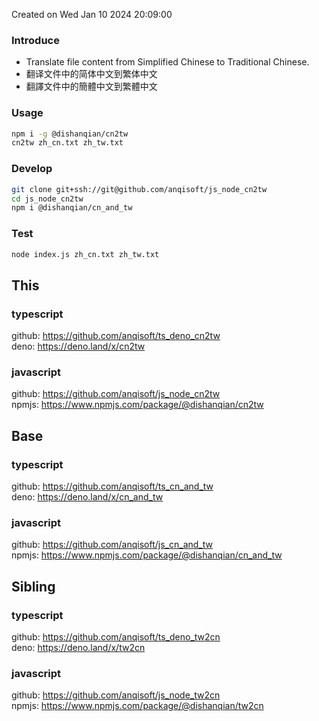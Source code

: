 Created on Wed Jan 10 2024 20:09:00<br>

### Introduce
<ul>
<li><en_us>Translate file content from Simplified Chinese to Traditional Chinese.</en_us></li>
<li><zh_cn>翻译文件中的简体中文到繁体中文</zh_cn></li>
<li><zh_tw>翻譯文件中的簡體中文到繁體中文</zh_tw></li>
</ul>

### Usage
```bash
npm i -g @dishanqian/cn2tw
cn2tw zh_cn.txt zh_tw.txt
```

### Develop
```bash
git clone git+ssh://git@github.com/anqisoft/js_node_cn2tw
cd js_node_cn2tw
npm i @dishanqian/cn_and_tw
```

### Test
```bash
node index.js zh_cn.txt zh_tw.txt
```

## This
### typescript
github: https://github.com/anqisoft/ts_deno_cn2tw
<br>deno: https://deno.land/x/cn2tw

### javascript
github: https://github.com/anqisoft/js_node_cn2tw
<br>npmjs: https://www.npmjs.com/package/@dishanqian/cn2tw

## Base
### typescript
github: https://github.com/anqisoft/ts_cn_and_tw
<br>deno: https://deno.land/x/cn_and_tw

### javascript
github: https://github.com/anqisoft/js_cn_and_tw
<br>npmjs: https://www.npmjs.com/package/@dishanqian/cn_and_tw

## Sibling
### typescript
github: https://github.com/anqisoft/ts_deno_tw2cn
<br>deno: https://deno.land/x/tw2cn

### javascript
github: https://github.com/anqisoft/js_node_tw2cn
<br>npmjs: https://www.npmjs.com/package/@dishanqian/tw2cn
